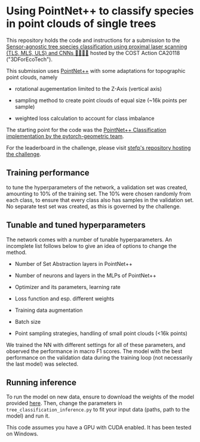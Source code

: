 # Using PointNet++ to classify species in point clouds of single trees

This repository holds the code and instructions for a submission to the [Sensor-agnostic tree species classification using proximal laser scanning (TLS, MLS, ULS) and CNNs 🌳🌲💥🤖](https://github.com/stefp/Tr3D_species) hosted by the COST Action CA20118 ("3DForEcoTech").

This submission uses [PointNet++](https://github.com/charlesq34/pointnet2) with some adaptations for topographic point clouds, namely

- rotational augementation limited to the Z-Axis (vertical axis)

- sampling method to create point clouds of equal size (~16k points per sample)

- weighted loss calculation to account for class imbalance

The starting point for the code was the [PointNet++ Classification implementation by the pytorch-geometric team](https://github.com/pyg-team/pytorch_geometric/blob/master/examples/pointnet2_classification.py).

For the leaderboard in the challenge, please visit [stefp's repository hosting the challenge](https://github.com/stefp/Tr3D_species#leader-board).

## Training performance

to tune the hyperparameters of the network, a validation set was created, amounting to 10% of the training set. The 10% were chosen randomly from each class, to ensure that every class also has samples in the validation set. No separate test set was created, as this is governed by the challenge.

## Tunable and tuned hyperparameters

The network comes with a number of tunable hyperparameters. An incomplete list follows below to give an idea of options to change the method.

- Number of Set Abstraction layers in PointNet++

- Number of neurons and layers in the MLPs of PointNet++

- Optimizer and its parameters, learning rate

- Loss function and esp. different weights

- Training data augmentation

- Batch size

- Point sampling strategies, handling of small point clouds (<16k points)

We trained the NN with different settings for all of these parameters, and observed the performance in macro F1 scores. The model with the best performance on the validation data during the training loop (not necessarily the last model) was selected.

## Running inference

To run the model on new data, ensure to download the weights of the model provided [here](). Then, change the parameters in `tree_classification_inference.py` to fit your input data (paths, path to the model) and run it.

This code assumes you have a GPU with CUDA enabled. It has been tested on Windows.


















